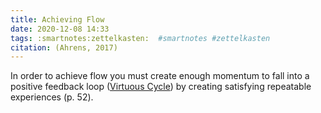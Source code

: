 ```yaml
---
title: Achieving Flow
date: 2020-12-08 14:33
tags: :smartnotes:zettelkasten:  #smartnotes #zettelkasten
citation: (Ahrens, 2017)
---
```

In order to achieve flow you must create enough momentum to fall into a positive feedback loop ([Virtuous Cycle](202012141739.md)) by creating satisfying repeatable experiences (p. 52).
